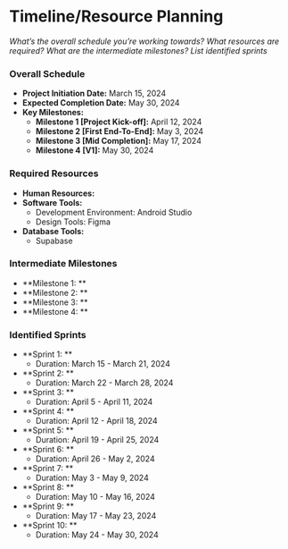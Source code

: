 # Timeline/Resource Planning

*What’s the overall schedule you’re working towards?*
*What resources are required?*
*What are the intermediate milestones?*
*List identified sprints*

### Overall Schedule
- **Project Initiation Date:** March 15, 2024
- **Expected Completion Date:** May 30, 2024
- **Key Milestones:**
  - **Milestone 1 [Project Kick-off]:** April 12, 2024
  - **Milestone 2 [First End-To-End]:** May 3, 2024
  - **Milestone 3 [Mid Completion]:** May 17, 2024
  - **Milestone 4 [V1]:** May 30, 2024

### Required Resources
- **Human Resources:**
- **Software Tools:**
  - Development Environment: Android Studio
  - Design Tools: Figma
- **Database Tools:**
  - Supabase
  

### Intermediate Milestones
- **Milestone 1: **
- **Milestone 2: **
- **Milestone 3: **
- **Milestone 4: **

### Identified Sprints
- **Sprint 1: **
  - Duration: March 15 - March 21, 2024
- **Sprint 2: **
  - Duration: March 22 - March 28, 2024
- **Sprint 3: **
  - Duration: April 5 - April 11, 2024
- **Sprint 4: **
  - Duration: April 12 - April 18, 2024
- **Sprint 5: **
  - Duration: April 19 - April 25, 2024
- **Sprint 6: **
  - Duration: April 26 - May 2, 2024
- **Sprint 7: **
  - Duration: May 3 - May 9, 2024
- **Sprint 8: **
  - Duration: May 10 - May 16, 2024
- **Sprint 9: **
  - Duration: May 17 - May 23, 2024
- **Sprint 10: **
  - Duration: May 24 - May 30, 2024
